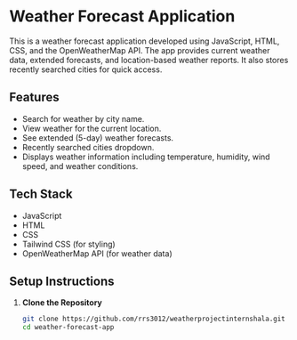 # Weather Forecast Application

This is a weather forecast application developed using JavaScript, HTML, CSS, and the OpenWeatherMap API. The app provides current weather data, extended forecasts, and location-based weather reports. It also stores recently searched cities for quick access.

## Features
- Search for weather by city name.
- View weather for the current location.
- See extended (5-day) weather forecasts.
- Recently searched cities dropdown.
- Displays weather information including temperature, humidity, wind speed, and weather conditions.

## Tech Stack
- JavaScript
- HTML
- CSS
- Tailwind CSS (for styling)
- OpenWeatherMap API (for weather data)

## Setup Instructions

1. **Clone the Repository**
   ```bash
   git clone https://github.com/rrs3012/weatherprojectinternshala.git
   cd weather-forecast-app
